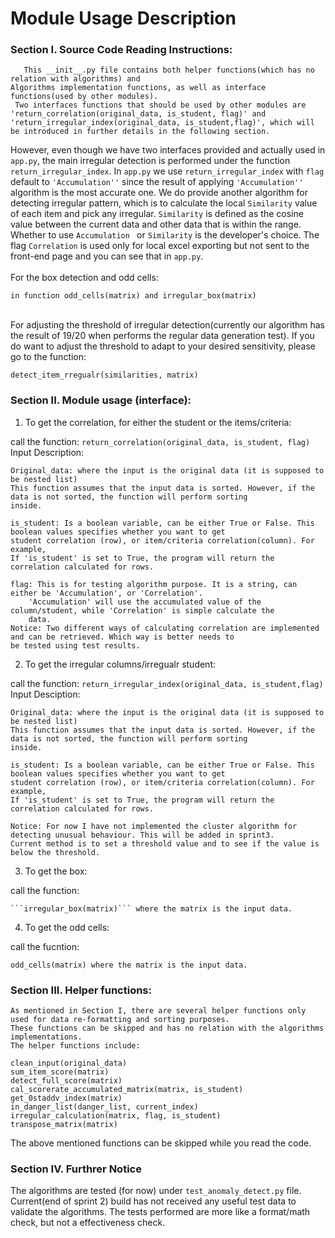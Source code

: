 # Module Usage Description


### Section I. Source Code Reading Instructions:

       This __init__.py file contains both helper functions(which has no relation with algorithms) and
    Algorithms implementation functions, as well as interface functions(used by other modules).
     Two interfaces functions that should be used by other modules are 'return_correlation(original_data, is_student, flag)' and
    'return_irregular_index(original_data, is_student,flag)', which will be introduced in further details in the following section.
   
However, even though we have two interfaces provided and actually used in ```app.py```, the main irregular detection is performed
under the function ```return_irregular_index```. In ```app.py``` we use ```return_irregular_index``` with ```flag``` default to 
```'Accumulation''``` since the result of applying ```'Accumulation''``` algorithm is the most accurate one. We do provide another 
algorithm for detecting irregular pattern, which is to calculate the local ```Similarity``` value of each item and pick any 
irregular. ```Similarity``` is defined as the cosine value between the current data and other data that is within the range. 
Whether to use ```Accumulation ``` or ```Similarity``` is the developer's choice. The flag ```Correlation``` is used only for local
excel exporting but not sent to the front-end page and you can see that in ```app.py```.
<br>
<br>
For the box detection and odd cells:
    
    in function odd_cells(matrix) and irregular_box(matrix)

<br>
For adjusting the threshold of irregular detection(currently our algorithm has the result of 19/20 when performs the regular 
data generation test). If you do want to adjust the threshold to adapt to your desired sensitivity, please go to the function:
    
    detect_item_rregualr(similarities, matrix) 
   


### Section II. Module usage (interface):


1. To get the correlation, for either the student or the items/criteria:

call the function:
    ```
    return_correlation(original_data, is_student, flag)
    ```
<br/>
Input Description:

    Original_data: where the input is the original data (it is supposed to be nested list)
    This function assumes that the input data is sorted. However, if the data is not sorted, the function will perform sorting
    inside.

    is_student: Is a boolean variable, can be either True or False. This boolean values specifies whether you want to get
    student correlation (row), or item/criteria correlation(column). For example,
    If 'is_student' is set to True, the program will return the correlation calculated for rows.

    flag: This is for testing algorithm purpose. It is a string, can either be 'Accumulation', or 'Correlation'.
        'Accumulation' will use the accumulated value of the column/student, while 'Correlation' is simple calculate the
        data.
    Notice: Two different ways of calculating correlation are implemented and can be retrieved. Which way is better needs to
    be tested using test results.

2. To get the irregular columns/irregualr student:

call the function:
    ```return_irregular_index(original_data, is_student,flag)```<br/>
Input Desciption:

    Original_data: where the input is the original data (it is supposed to be nested list)
    This function assumes that the input data is sorted. However, if the data is not sorted, the function will perform sorting
    inside.

    is_student: Is a boolean variable, can be either True or False. This boolean values specifies whether you want to get
    student correlation (row), or item/criteria correlation(column). For example,
    If 'is_student' is set to True, the program will return the correlation calculated for rows.

    Notice: For now I have not implemented the cluster algorithm for detecting unusual behaviour. This will be added in sprint3.
    Current method is to set a threshold value and to see if the value is below the threshold. 
3. To get the box: 

call the function:
    
    ```irregular_box(matrix)``` where the matrix is the input data.
4. To get the odd cells:

call the fucntion:
    
    odd_cells(matrix) where the matrix is the input data. 
### Section III. Helper functions:
    As mentioned in Section I, there are several helper functions only used for data re-formatting and sorting purposes.
    These functions can be skipped and has no relation with the algorithms implementations.
    The helper functions include:

    clean_input(original_data)
    sum_item_score(matrix)
    detect_full_score(matrix)
    cal_scorerate_accumulated_matrix(matrix, is_student)
    get_0staddv_index(matrix)
    in_danger_list(danger_list, current_index)
    irregular_calculation(matrix, flag, is_student)
    transpose_matrix(matrix)
The above mentioned functions can be skipped while you read the code.

### Section IV. Furthrer Notice
The algorithms are tested (for now) under `test_anomaly_detect.py` file. 
Current(end of sprint 2) build has not received any useful test data to validate the algorithms. 
The tests performed are more like a format/math check, but not a effectiveness check. 
